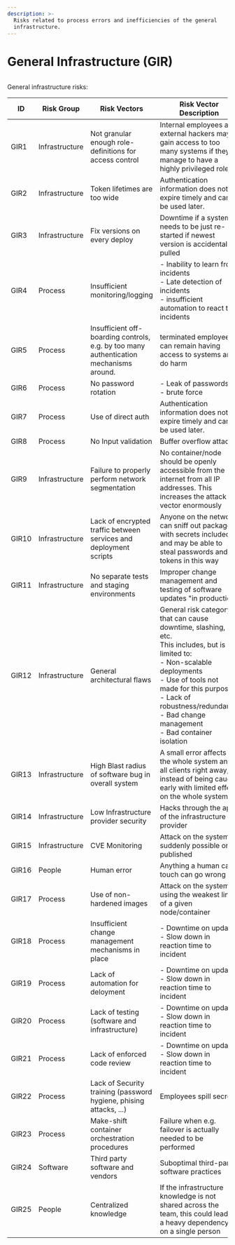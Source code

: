 ```yaml
---
description: >-
  Risks related to process errors and inefficiencies of the general
  infrastructure.
---
```


# General Infrastructure (GIR)

<figure><img src="../../.gitbook/assets/DALL·E 2024-01-04 12.23.25 - A digital artwork depicting the risk of operational compromises in infrastructure. The image illustrates a complex system of machinery and control pan.png" alt=""><figcaption></figcaption></figure>

General infrastructure risks:

<table><thead><tr><th width="98">ID</th><th width="144">Risk Group</th><th>Risk Vectors</th><th>Risk Vector Description</th></tr></thead><tbody><tr><td>GIR1</td><td>Infrastructure</td><td>Not granular enough role-definitions for access control</td><td>Internal employees and external hackers may gain access to too many systems if they manage to have a highly privileged role</td></tr><tr><td>GIR2</td><td>Infrastructure</td><td>Token lifetimes are too wide</td><td>Authentication information does not expire timely and can be used later.</td></tr><tr><td>GIR3</td><td>Infrastructure</td><td>Fix versions on every deploy</td><td>Downtime if a system needs to be just re-started if newest version is accidentally pulled</td></tr><tr><td>GIR4</td><td>Process</td><td>Insufficient monitoring/logging</td><td>- Inability to learn from incidents<br>- Late detection of incidents<br>- insufficient automation to react to incidents</td></tr><tr><td>GIR5</td><td>Process</td><td>Insufficient off-boarding controls, e.g. by too many authentication mechanisms around.</td><td>terminated employee can remain having access to systems and do harm</td></tr><tr><td>GIR6</td><td>Process</td><td>No password rotation</td><td>- Leak of passwords<br>- brute force</td></tr><tr><td>GIR7</td><td>Process</td><td>Use of direct auth</td><td>Authentication information does not expire timely and can be used later.</td></tr><tr><td>GIR8</td><td>Process</td><td>No Input validation</td><td>Buffer overflow attacks</td></tr><tr><td>GIR9</td><td>Infrastructure</td><td>Failure to properly perform network segmentation</td><td>No container/node should be openly accessible from the internet from all IP addresses. This increases the attack vector enormously</td></tr><tr><td>GIR10</td><td>Infrastructure</td><td>Lack of encrypted traffic between services and deployment scripts</td><td>Anyone on the network can sniff out packages with secrets included, and may be able to steal passwords and tokens in this way</td></tr><tr><td>GIR11</td><td>Infrastructure</td><td>No separate tests and staging environments</td><td>Improper change management and testing of software updates "in production"</td></tr><tr><td>GIR12</td><td>Infrastructure</td><td>General architectural flaws</td><td>General risk category that can cause downtime, slashing, etc.<br>This includes, but is not limited to:<br>- Non-scalable deployments<br>- Use of tools not made for this purpose<br>- Lack of robustness/redundancy<br>- Bad change management<br>- Bad container isolation</td></tr><tr><td>GIR13</td><td>Infrastructure</td><td>High Blast radius of software bug in overall system</td><td>A small error affects the whole system and all clients right away, instead of being caught early with limited effect on the whole system.</td></tr><tr><td>GIR14</td><td>Infrastructure</td><td>Low Infrastructure provider security</td><td>Hacks through the apis of the infrastructure provider</td></tr><tr><td>GIR15</td><td>Infrastructure</td><td>CVE Monitoring</td><td>Attack on the system suddenly possible once published</td></tr><tr><td>GIR16</td><td>People</td><td>Human error</td><td>Anything a human can touch can go wrong</td></tr><tr><td>GIR17</td><td>Process</td><td>Use of non-hardened images</td><td>Attack on the system using the weakest link of a given node/container</td></tr><tr><td>GIR18</td><td>Process</td><td>Insufficient change management mechanisms in place</td><td>- Downtime on update<br>- Slow down in reaction time to incident</td></tr><tr><td>GIR19</td><td>Process</td><td>Lack of automation for deloyment</td><td>- Downtime on update<br>- Slow down in reaction time to incident</td></tr><tr><td>GIR20</td><td>Process</td><td>Lack of testing (software and infrastructure)</td><td>- Downtime on update<br>- Slow down in reaction time to incident</td></tr><tr><td>GIR21</td><td>Process</td><td>Lack of enforced code review</td><td>- Downtime on update<br>- Slow down in reaction time to incident</td></tr><tr><td>GIR22</td><td>Process</td><td>Lack of Security training (password hygiene, phising attacks, ...)</td><td>Employees spill secrets</td></tr><tr><td>GIR23</td><td>Process</td><td>Make-shift container orchestration procedures</td><td>Failure when e.g. failover is actually needed to be performed</td></tr><tr><td>GIR24</td><td>Software</td><td>Third party software and vendors</td><td>Suboptimal third-party software practices</td></tr><tr><td>GIR25</td><td>People</td><td>Centralized knowledge</td><td>If the infrastructure knowledge is not shared across the team, this could lead to a heavy dependency on a single person</td></tr></tbody></table>
